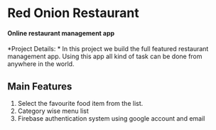<h1>Red Onion Restaurant</h1>
<h4>Online restaurant management app</h4>

*Project Details: *
In this project we build the full featured restaurant management app. Using this app all kind of task can be done from anywhere in the world.

<h2>Main Features</h2>

1. Select the favourite food item from the list.
2. Category wise menu list
3. Firebase authentication system using google account and email

